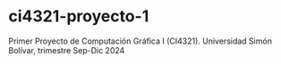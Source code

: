 # ci4321-proyecto-1
Primer Proyecto de Computación Gráfica I (CI4321). Universidad Simón Bolívar, trimestre Sep-Dic 2024
